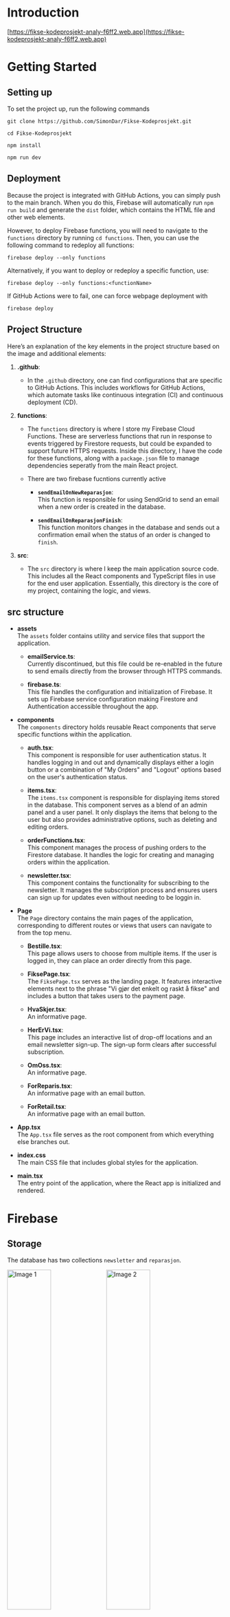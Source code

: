 # Introduction
[https://fikse-kodeprosjekt-analy-f6ff2.web.app](https://fikse-kodeprosjekt-analy-f6ff2.web.app)

# Getting Started

## Setting up
To set the project up, run the following commands
```
git clone https://github.com/SimonDar/Fikse-Kodeprosjekt.git
```
```
cd Fikse-Kodeprosjekt
```
```
npm install
```
```
npm run dev
```

## Deployment

Because the project is integrated with GitHub Actions, you can simply push to the main branch. When you do this, Firebase will automatically run `npm run build` and generate the `dist` folder, which contains the HTML file and other web elements.


However, to deploy Firebase functions, you will need to navigate to the `functions` directory by running `cd functions`. Then, you can use the following command to redeploy all functions:

```
firebase deploy --only functions
```

Alternatively, if you want to deploy or redeploy a specific function, use:

```
firebase deploy --only functions:<functionName>
```


If GitHub Actions were to fail, one can force webpage deployment with
```
firebase deploy
```

## Project Structure

Here’s an explanation of the key elements in the project structure based on the image and additional elements:


1. **.github**:
   - In the `.github` directory, one can find configurations that are specific to GitHub Actions. This includes workflows for GitHub Actions, which automate tasks like continuous integration (CI) and continuous deployment (CD).
   

2. **functions**:
   - The `functions` directory is where I store my Firebase Cloud Functions. These are serverless functions that run in response to events triggered by Firestore requests, but could be expanded to support future HTTPS requests. Inside this directory, I have the code for these functions, along with a `package.json` file to manage dependencies seperatly from the main React project.
   - There are two firebase fucntions currently active 

       - **`sendEmailOnNewReparasjon`**:  
         This function is responsible for using SendGrid to send an email when a new order is created in the database.

       - **`sendEmailOnReparasjonFinish`**:  
         This function monitors changes in the database and sends out a confirmation email when the status of an order is changed to `finish`.

3. **src**:
   - The `src` directory is where I keep the main application source code. This includes all the React components and TypeScript files in use for the end user application. Essentially, this directory is the core of my project, containing the logic, and views.
  
## src structure

- **assets**  
  The `assets` folder contains utility and service files that support the application.

  - **emailService.ts**:  
    Currently discontinued, but this file could be re-enabled in the future to send emails directly from the browser through HTTPS commands.

  - **firebase.ts**:  
    This file handles the configuration and initialization of Firebase. It sets up Firebase service configuration making Firestore and Authentication accessible throughout the app.

- **components**  
  The `components` directory holds reusable React components that serve specific functions within the application.

  - **auth.tsx**:  
    This component is responsible for user authentication status. It handles logging in and out and dynamically displays either a login button or a combination of "My Orders" and "Logout" options based on the user's authentication status.

  - **items.tsx**:  
    The `items.tsx` component is responsible for displaying items stored in the database. This component serves as a blend of an admin panel and a user panel. It only displays the items that belong to the user but also provides administrative options, such as deleting and editing orders.

  - **orderFunctions.tsx**:  
    This component manages the process of pushing orders to the Firestore database. It handles the logic for creating and managing orders within the application.

  - **newsletter.tsx**:  
    This component contains the functionality for subscribing to the newsletter. It manages the subscription process and ensures users can sign up for updates even without needing to be loggin in.

- **Page**  
  The `Page` directory contains the main pages of the application, corresponding to different routes or views that users can navigate to from the top menu.

  - **Bestille.tsx**:  
    This page allows users to choose from multiple items. If the user is logged in, they can place an order directly from this page.

  - **FiksePage.tsx**:  
    The `FiksePage.tsx` serves as the landing page. It features interactive elements next to the phrase "Vi gjør det enkelt og raskt å fikse" and includes a button that takes users to the payment page.

  - **HvaSkjer.tsx**:  
    An informative page.

  - **HerErVi.tsx**:  
    This page includes an interactive list of drop-off locations and an email newsletter sign-up. The sign-up form clears after successful subscription.

  - **OmOss.tsx**:  
    An informative page.

  - **ForReparis.tsx**:  
    An informative page with an email button.

  - **ForRetail.tsx**:  
    An informative page with an email button.

- **App.tsx**  
  The `App.tsx` file serves as the root component from which everything else branches out. 

- **index.css**  
  The main CSS file that includes global styles for the application.

- **main.tsx**  
  The entry point of the application, where the React app is initialized and rendered.


# Firebase

## Storage
The database has two collections `newsletter` and `reparasjon`.


<p float="left">
  <img src="/img/epost.png" alt="Image 1" width="45%" />
  <img src="/img/reperasjon.png" alt="Image 2" width="45%" />
</p>

### newsletter
- **email**  
  Emil signed up for newsletters.

- **time**  
  time signed up for newsletters.

### reparasjon
- **UID**  
  Unique identifier for each user.

- **event**  
  Array of event that has taken place afther order.

- **eventTime**  
  Timestamps for the arrays. For better logging.

- **internalNotes**
    Internal notes

- **price**
    Price of order.

- **time**
    Time of order.

- **type**  
  What type of repair has been orderd.



# Final notes

There are a few bugs in the system. In the Mine Ordre panel, one issue occurs when you start making changes to an order, then switch to another order, and later return to submit the first order. In this scenario, the status of the last modified order is incorrectly applied to the first order. To resolve this, each entity needs to maintain its own state independently.

Additionally, the UI lacks responsiveness and currently requires fullscreen viewing to function properly. To address this, further work on responsive design is necessary, including using Tailwind CSS to ensure compatibility across all screen sizes, such as mobile, tablet, and laptop.

When sending out mail, the emails are getting flagged as spam. This issue might be due to certificate errors, which require further investigation.

Additionally, when utilizing DNS forwarding, such as with [https://fikse.dargahi.no](https://fikse.dargahi.no), the Gmail sign-up API fails to work. This could be due to fraud prevention measures on Google's part, and further work is needed to address this issue.

When clicking the logo to navigate to the home screen, even if the user is already logged in, the "Log in with Google" button briefly flashes.

Additionally, there is no use of `.env` files for environment variables, resulting in the exposure of private API keys.
